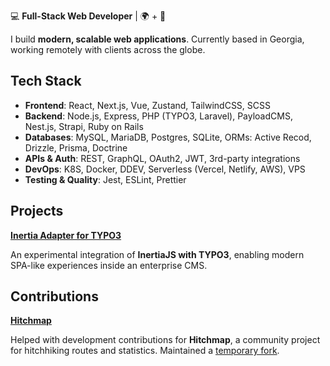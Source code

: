 💻 **Full-Stack Web Developer** | 🌍 + 🎥

I build **modern, scalable web applications**. Currently based in Georgia, working remotely with clients across the globe.  

## Tech Stack

- **Frontend**: React, Next.js, Vue, Zustand, TailwindCSS, SCSS
- **Backend**: Node.js, Express, PHP (TYPO3, Laravel), PayloadCMS, Nest.js, Strapi, Ruby on Rails
- **Databases**: MySQL, MariaDB, Postgres, SQLite, ORMs: Active Recod, Drizzle, Prisma, Doctrine
- **APIs & Auth**: REST, GraphQL, OAuth2, JWT, 3rd-party integrations
- **DevOps**: K8S, Docker, DDEV, Serverless (Vercel, Netlify, AWS), VPS
- **Testing & Quality**: Jest, ESLint, Prettier

## Projects

**[Inertia Adapter for TYPO3](https://github.com/leon-wbr/inertia-typo3)**

An experimental integration of **InertiaJS with TYPO3**, enabling modern SPA-like experiences inside an enterprise CMS.

## Contributions

**[Hitchmap](https://hitchmap.com/)**

Helped with development contributions for **Hitchmap**, a community project for hitchhiking routes and statistics. Maintained a [temporary fork](https://github.com/hitchmap/hitchmap-alt).
